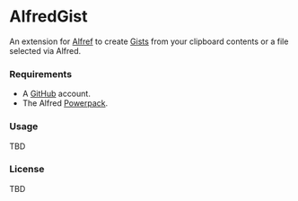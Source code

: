 # AlfredGist

An extension for [Alfref](http://www.alfredapp.com/) to create [Gists](https://gist.github.com/) from your clipboard contents or a file selected via Alfred.

### Requirements

- A [GitHub](http://github.com) account.
- The Alfred [Powerpack](http://www.alfredapp.com/powerpack/).

### Usage

TBD

### License

TBD